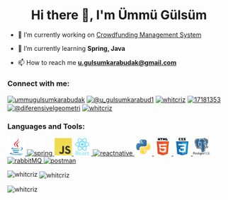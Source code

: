 
<h1 align="center">Hi there 👋, I'm Ümmü Gülsüm</h1>

- 🔭 I’m currently working on [Crowdfunding Management System](https://github.com/whitcriz/Patika-PayCore-Java-Spring-Bootcamp-Crowdfunding-Management-System)

- 🌱 I’m currently learning **Spring, Java**

- 📫 How to reach me **u.gulsumkarabudak@gmail.com**


<h3 align="left">Connect with me:</h3>
<p align="left">
<a href="https://linkedin.com/in/ummugulsumkarabudak" target="blank"><img align="center" src="https://raw.githubusercontent.com/rahuldkjain/github-profile-readme-generator/master/src/images/icons/Social/linked-in-alt.svg" alt="ummugulsumkarabudak" height="30" width="40" /></a>
<a href="https://www.hackerrank.com/@u_gulsumkarabud1" target="blank"><img align="center" src="https://raw.githubusercontent.com/rahuldkjain/github-profile-readme-generator/master/src/images/icons/Social/hackerrank.svg" alt="@u_gulsumkarabud1" height="30" width="40" /></a>
<a href="https://dev.to/whitcriz" target="blank"><img align="center" src="https://raw.githubusercontent.com/rahuldkjain/github-profile-readme-generator/master/src/images/icons/Social/devto.svg" alt="whitcriz" height="30" width="40" /></a>
<a href="https://stackoverflow.com/users/17181353" target="blank"><img align="center" src="https://raw.githubusercontent.com/rahuldkjain/github-profile-readme-generator/master/src/images/icons/Social/stack-overflow.svg" alt="17181353" height="30" width="40" /></a>
<a href="https://medium.com/@diferensiyelgeometri" target="blank"><img align="center" src="https://raw.githubusercontent.com/rahuldkjain/github-profile-readme-generator/master/src/images/icons/Social/medium.svg" alt="@diferensiyelgeometri" height="30" width="40" /></a>
<a href="https://www.leetcode.com/whitcriz" target="blank"><img align="center" src="https://raw.githubusercontent.com/rahuldkjain/github-profile-readme-generator/master/src/images/icons/Social/leet-code.svg" alt="whitcriz" height="30" width="40" /></a>
</p>

<h3 align="left">Languages and Tools:</h3>

<p align="left"> 
<a href="https://www.java.com" target="_blank" rel="noreferrer"> <img src="https://raw.githubusercontent.com/devicons/devicon/master/icons/java/java-original.svg" alt="java" width="40" height="40"/> </a> 
<a href="https://spring.io/" target="_blank" rel="noreferrer"> <img src="https://etiqa.it/static/media/java-spring.0fe5c2cc.png" alt="spring" width="40" height="40"/4 </a> 
<a href="https://developer.mozilla.org/en-US/docs/Web/JavaScript" target="_blank" rel="noreferrer"> <img src="https://raw.githubusercontent.com/devicons/devicon/master/icons/javascript/javascript-original.svg" alt="javascript" width="40" height="40"/> </a>
<a href="https://reactjs.org/" target="_blank" rel="noreferrer"> <img src="https://raw.githubusercontent.com/devicons/devicon/master/icons/react/react-original-wordmark.svg" alt="react" width="40" height="40"/> </a>
<a href="https://reactnative.dev/" target="_blank" rel="noreferrer"> <img src="https://tse3.mm.bing.net/th?id=OIP.CzDK7cTTWf2VNuuPvsqcUAHaEj&pid=Api" alt="reactnative" width="70" height="45"/> </a> 
<a href="https://www.python.org" target="_blank" rel="noreferrer"> <img src="https://raw.githubusercontent.com/devicons/devicon/master/icons/python/python-original.svg" alt="python" width="40" height="40"/> </a> 
<a href="https://www.w3.org/html/" target="_blank" rel="noreferrer"> <img src="https://raw.githubusercontent.com/devicons/devicon/master/icons/html5/html5-original-wordmark.svg" alt="html5" width="40" height="40"/> </a> 
<a href="https://www.w3schools.com/css/" target="_blank" rel="noreferrer"> <img src="https://raw.githubusercontent.com/devicons/devicon/master/icons/css3/css3-original-wordmark.svg" alt="css3" width="40" height="40"/> </a>
<a href="https://www.postgresql.org" target="_blank" rel="noreferrer"> <img src="https://raw.githubusercontent.com/devicons/devicon/master/icons/postgresql/postgresql-original-wordmark.svg" alt="postgresql" width="40" height="40"/> </a>
<a href="https://www.rabbitmq.com" target="_blank" rel="noreferrer"> <img src="https://www.vectorlogo.zone/logos/rabbitmq/rabbitmq-icon.svg" alt="rabbitMQ" width="40" height="40"/> </a> 
<a href="https://postman.com" target="_blank" rel="noreferrer"> <img src="https://tse1.explicit.bing.net/th?id=OIP.TSYkzzNU-MdIIlEnxuZpGQHaHa&pid=Api" alt="postman" width="40" height="40"/> </a>
</p>


<p><img align="left" src="https://github-readme-stats.vercel.app/api/top-langs?username=whitcriz&show_icons=true&locale=en&layout=compact" alt="whitcriz" /></p>

<p>&nbsp;<img align="center" src="https://github-readme-stats.vercel.app/api?username=whitcriz&show_icons=true&locale=en" alt="whitcriz" /></p>

<p><img align="center" src="https://github-readme-streak-stats.herokuapp.com/?user=whitcriz&" alt="whitcriz" /></p>

